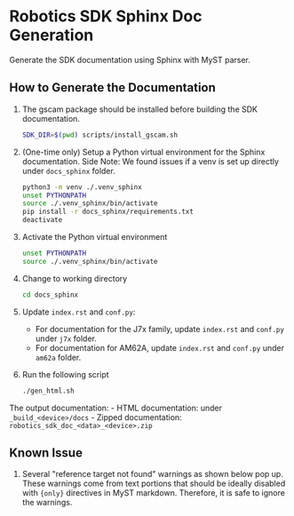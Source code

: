 # Robotics SDK Sphinx Doc Generation

Generate the SDK documentation using Sphinx with MyST parser.

## How to Generate the Documentation

1. The gscam package should be installed before building the SDK documentation.
    ```bash
    SDK_DIR=$(pwd) scripts/install_gscam.sh
    ```

2. (One-time only) Setup a Python virtual environment for the Sphinx documentation. Side Note: We found issues if a venv is set up directly under `docs_sphinx` folder.
    ```bash
    python3 -m venv ./.venv_sphinx
    unset PYTHONPATH
    source ./.venv_sphinx/bin/activate
    pip install -r docs_sphinx/requirements.txt
    deactivate
    ```

3. Activate the Python virtual environment
    ```bash
    unset PYTHONPATH
    source ./.venv_sphinx/bin/activate
    ```

4. Change to working directory
    ```bash
    cd docs_sphinx
    ```

5. Update `index.rst` and `conf.py`:
    - For documentation for the J7x family, update `index.rst` and `conf.py` under `j7x` folder.
    - For documentation for AM62A, update `index.rst` and `conf.py` under `am62a` folder.

6. Run the following script
    ```bash
    ./gen_html.sh
    ```

The output documentation:
    - HTML documentation: under `_build_<device>/docs`
    - Zipped documentation: `robotics_sdk_doc_<data>_<device>.zip`

## Known Issue

1. Several "reference target not found" warnings as shown below pop up. These warnings come from text portions that should be ideally disabled with `{only}` directives in MyST markdown. Therefore, it is safe to ignore the warnings.
